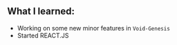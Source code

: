 ## What I learned:
* Working on some new minor features in `Void-Genesis`
* Started REACT.JS 

## 

